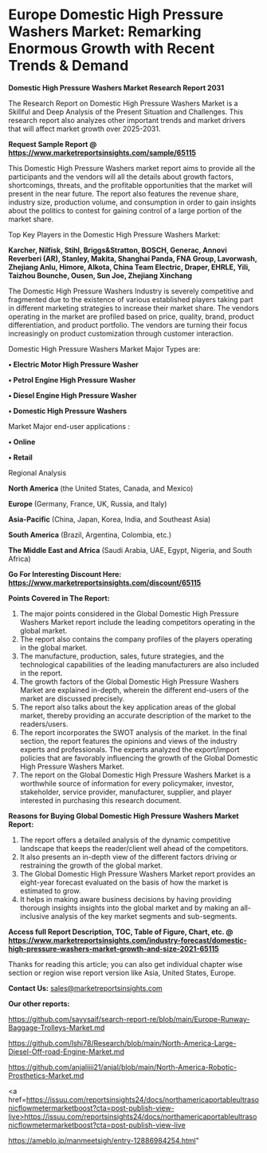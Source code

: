 # Europe Domestic High Pressure Washers Market: Remarking Enormous Growth with Recent Trends & Demand

<strong>Domestic High Pressure Washers Market Research Report 2031</strong>

The Research Report on Domestic High Pressure Washers Market is a Skillful and Deep Analysis of the Present Situation and Challenges. This research report also analyzes other important trends and market drivers that will affect market growth over 2025-2031.

<strong>Request Sample Report @ <a href=https://www.marketreportsinsights.com/sample/65115>https://www.marketreportsinsights.com/sample/65115</a></strong>

This Domestic High Pressure Washers market report aims to provide all the participants and the vendors will all the details about growth factors, shortcomings, threats, and the profitable opportunities that the market will present in the near future. The report also features the revenue share, industry size, production volume, and consumption in order to gain insights about the politics to contest for gaining control of a large portion of the market share.

Top Key Players in the Domestic High Pressure Washers Market:

<strong>Karcher, Nilfisk, Stihl, Briggs&Stratton, BOSCH, Generac, Annovi Reverberi (AR), Stanley, Makita, Shanghai Panda, FNA Group, Lavorwash, Zhejiang Anlu, Himore, Alkota, China Team Electric, Draper, EHRLE, Yili, Taizhou Bounche, Ousen, Sun Joe, Zhejiang Xinchang</strong>

The Domestic High Pressure Washers Industry is severely competitive and fragmented due to the existence of various established players taking part in different marketing strategies to increase their market share. The vendors operating in the market are profiled based on price, quality, brand, product differentiation, and product portfolio. The vendors are turning their focus increasingly on product customization through customer interaction.

Domestic High Pressure Washers Market Major Types are:

<strong>• Electric Motor High Pressure Washer

• Petrol Engine High Pressure Washer

• Diesel Engine High Pressure Washer

• Domestic High Pressure Washers</strong>

Market Major end-user applications :

<strong>• Online

• Retail</strong>

Regional Analysis

</u><strong><b>North America</b></strong> (the United States, Canada, and Mexico)

<strong><b>Europe </b></strong>(Germany, France, UK, Russia, and Italy)

<strong><b>Asia-Pacific</b></strong> (China, Japan, Korea, India, and Southeast Asia)

<strong><b>South America</b></strong> (Brazil, Argentina, Colombia, etc.)

<strong><b>The Middle East and Africa</b></strong> (Saudi Arabia, UAE, Egypt, Nigeria, and South Africa)

<strong>Go For Interesting Discount Here: <a href=https://www.marketreportsinsights.com/discount/65115>https://www.marketreportsinsights.com/discount/65115</a></strong>

<strong>Points Covered in The Report:</strong>
<ol>
  <li>The major points considered in the Global Domestic High Pressure Washers Market report include the leading competitors operating in the global market.</li>
  <li>The report also contains the company profiles of the players operating in the global market.</li>
  <li>The manufacture, production, sales, future strategies, and the technological capabilities of the leading manufacturers are also included in the report.</li>
  <li>The growth factors of the Global Domestic High Pressure Washers Market are explained in-depth, wherein the different end-users of the market are discussed precisely.</li>
  <li>The report also talks about the key application areas of the global market, thereby providing an accurate description of the market to the readers/users.</li>
  <li>The report incorporates the SWOT analysis of the market. In the final section, the report features the opinions and views of the industry experts and professionals. The experts analyzed the export/import policies that are favorably influencing the growth of the Global Domestic High Pressure Washers Market.</li>
  <li>The report on the Global Domestic High Pressure Washers Market is a worthwhile source of information for every policymaker, investor, stakeholder, service provider, manufacturer, supplier, and player interested in purchasing this research document.</li>
</ol>
<strong>Reasons for Buying Global Domestic High Pressure Washers Market Report:</strong>

<ol>
  <li>The report offers a detailed analysis of the dynamic competitive landscape that keeps the reader/client well ahead of the competitors.</li>
  <li>It also presents an in-depth view of the different factors driving or restraining the growth of the global market.</li>
  <li>The Global Domestic High Pressure Washers Market report provides an eight-year forecast evaluated on the basis of how the market is estimated to grow.</li>
  <li>It helps in making aware business decisions by having providing thorough insights insights into the global market and by making an all-inclusive analysis of the key market segments and sub-segments.</li>
</ol>
<strong>Access full Report Description, TOC, Table of Figure, Chart, etc. @ <a href=https://www.marketreportsinsights.com/industry-forecast/domestic-high-pressure-washers-market-growth-and-size-2021-65115>https://www.marketreportsinsights.com/industry-forecast/domestic-high-pressure-washers-market-growth-and-size-2021-65115</a></strong>


Thanks for reading this article; you can also get individual chapter wise section or region wise report version like Asia, United States, Europe.

<strong>Contact Us:</strong>
sales@marketreportsinsights.com

<strong>Our other reports:</strong>

<a href=https://github.com/sayysaif/search-report-re/blob/main/Europe-Runway-Baggage-Trolleys-Market.md>https://github.com/sayysaif/search-report-re/blob/main/Europe-Runway-Baggage-Trolleys-Market.md</a>

<a href=https://github.com/Ishi78/Research/blob/main/North-America-Large-Diesel-Off-road-Engine-Market.md>https://github.com/Ishi78/Research/blob/main/North-America-Large-Diesel-Off-road-Engine-Market.md</a>

<a href=https://github.com/anjaliiii21/anjal/blob/main/North-America-Robotic-Prosthetics-Market.md>https://github.com/anjaliiii21/anjal/blob/main/North-America-Robotic-Prosthetics-Market.md</a>

<a href=https://issuu.com/reportsinsights24/docs/northamericaportableultrasonicflowmetermarketboost?cta=post-publish-view-live>https://issuu.com/reportsinsights24/docs/northamericaportableultrasonicflowmetermarketboost?cta=post-publish-view-live</a>

<a href=https://ameblo.jp/manmeetsigh/entry-12886984254.html>https://ameblo.jp/manmeetsigh/entry-12886984254.html</a>"
